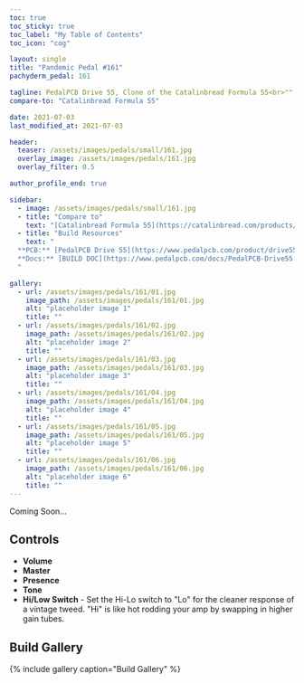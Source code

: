 ```yaml
---
toc: true
toc_sticky: true
toc_label: "My Table of Contents"
toc_icon: "cog"

layout: single
title: "Pandemic Pedal #161"
pachyderm_pedal: 161

tagline: PedalPCB Drive 55, Clone of the Catalinbread Formula 55<br>"" - 
compare-to: "Catalinbread Formula 55"

date: 2021-07-03
last_modified_at: 2021-07-03

header:
  teaser: /assets/images/pedals/small/161.jpg
  overlay_image: /assets/images/pedals/161.jpg
  overlay_filter: 0.5

author_profile_end: true

sidebar:
  - image: /assets/images/pedals/small/161.jpg
  - title: "Compare to"
    text: "[Catalinbread Formula 55](https://catalinbread.com/products/formula-no-55)"
  - title: "Build Resources"
    text: "
  **PCB:** [PedalPCB Drive 55](https://www.pedalpcb.com/product/drive55/)<br>
  **Docs:** [BUILD DOC](https://www.pedalpcb.com/docs/PedalPCB-Drive55.pdf)
  "

gallery:
  - url: /assets/images/pedals/161/01.jpg
    image_path: /assets/images/pedals/161/01.jpg
    alt: "placeholder image 1"
    title: ""
  - url: /assets/images/pedals/161/02.jpg
    image_path: /assets/images/pedals/161/02.jpg
    alt: "placeholder image 2"
    title: ""
  - url: /assets/images/pedals/161/03.jpg
    image_path: /assets/images/pedals/161/03.jpg
    alt: "placeholder image 3"
    title: ""
  - url: /assets/images/pedals/161/04.jpg
    image_path: /assets/images/pedals/161/04.jpg
    alt: "placeholder image 4"
    title: ""
  - url: /assets/images/pedals/161/05.jpg
    image_path: /assets/images/pedals/161/05.jpg
    alt: "placeholder image 5"
    title: ""
  - url: /assets/images/pedals/161/06.jpg
    image_path: /assets/images/pedals/161/06.jpg
    alt: "placeholder image 6"
    title: ""
---
```




Coming Soon...

## Controls

* **Volume**
* **Master**
* **Presence**
* **Tone**
* **Hi/Low Switch** - Set the Hi-Lo switch to "Lo" for the cleaner response of a vintage tweed. "Hi" is like hot rodding your amp by swapping in higher gain tubes.

## Build Gallery

{% include gallery caption="Build Gallery" %}
